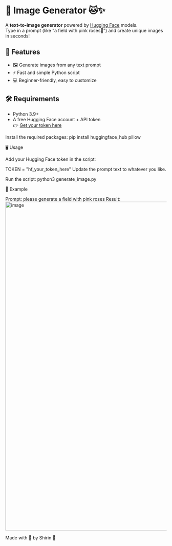 # 🌸 Image Generator 🐱✨

A **text-to-image generator** powered by [Hugging Face](https://huggingface.co) models.  
Type in a prompt (like “a field with pink roses💖”) and create unique images in seconds!



## 🚀 Features
- 🖼️ Generate images from any text prompt
- ⚡ Fast and simple Python script
- 💻 Beginner-friendly, easy to customize



## 🛠️ Requirements
- Python 3.9+
- A free Hugging Face account + API token  
  👉 [Get your token here](https://huggingface.co/settings/tokens)

Install the required packages:
pip install huggingface_hub pillow

🖥️ Usage

Add your Hugging Face token in the script:


TOKEN = "hf_your_token_here"
Update the prompt text to whatever you like.

Run the script:
python3 generate_image.py


🌟 Example

Prompt:
please generate a field with pink roses
Result:
<img width="1536" height="1024" alt="image" src="https://github.com/user-attachments/assets/87d00814-5cb2-4442-a49f-310859a32e8f" />



Made with 💖 by Shirin 🌸

